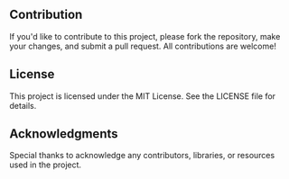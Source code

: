  ## Contribution
 If you'd like to contribute to this project, please fork the repository, make your changes, and submit a pull request. All contributions are welcome! 
 
 ## License
 This project is licensed under the MIT License. See the LICENSE file for details. 
 
 ## Acknowledgments
  Special thanks to acknowledge any contributors, libraries, or resources used in the project.